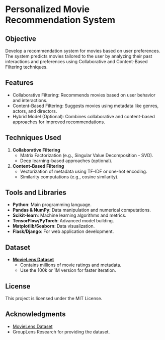 # Personalized Movie Recommendation System

## Objective
Develop a recommendation system for movies based on user preferences. The system predicts movies tailored to the user by analyzing their past interactions and preferences using Collaborative and Content-Based Filtering techniques.

## Features
- Collaborative Filtering: Recommends movies based on user behavior and interactions.
- Content-Based Filtering: Suggests movies using metadata like genres, actors, and directors.
- Hybrid Model (Optional): Combines collaborative and content-based approaches for improved recommendations.

## Techniques Used
1. **Collaborative Filtering**
   - Matrix Factorization (e.g., Singular Value Decomposition - SVD).
   - Deep learning-based approaches (optional).
2. **Content-Based Filtering**
   - Vectorization of metadata using TF-IDF or one-hot encoding.
   - Similarity computations (e.g., cosine similarity).

## Tools and Libraries
- **Python**: Main programming language.
- **Pandas & NumPy**: Data manipulation and numerical computations.
- **Scikit-learn**: Machine learning algorithms and metrics.
- **TensorFlow/PyTorch**: Advanced model building.
- **Matplotlib/Seaborn**: Data visualization.
- **Flask/Django**: For web application development.

## Dataset
- **[MovieLens Dataset](https://grouplens.org/datasets/movielens/)**
  - Contains millions of movie ratings and metadata.
  - Use the 100k or 1M version for faster iteration.

## License
This project is licensed under the MIT License.

## Acknowledgments
- [MovieLens Dataset](https://grouplens.org/datasets/movielens/)
- GroupLens Research for providing the dataset.
